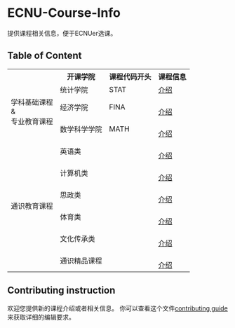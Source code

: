 # ECNU-Course-Info
提供课程相关信息，便于ECNUer选课。

## Table of Content

<table class="tg">
  <tr>
    <th class="tg-v2v7"></th>
    <th class="tg-wgwr">开课学院</th>
    <th class="tg-wgwr">课程代码开头</th>
    <th class="tg-wgwr">课程信息</th>
  </tr>
  <tr>
    <td class="tg-l3s8" rowspan="3">学科基础课程<br>&amp;<br>专业教育课程</td>
    <td class="tg-t497">统计学院</td>
    <td class="tg-t497">STAT</td>
    <td class="tg-t497"><a href="https://github.com/AtomXT/ECNU-Course-Info/blob/master/info/STAT.md">介绍</a></td>
  </tr>
  <tr>
    <td class="tg-lnfa">经济学院</td>
    <td class="tg-lnfa">FINA</td>
    <td class="tg-lnfa"><br><a href="https://github.com/AtomXT/ECNU-Course-Info/blob/master/info/FINA.md">介绍</a></td>
  </tr>
  <tr>
    <td class="tg-677o">数学科学学院</td>
    <td class="tg-677o">MATH</td>
    <td class="tg-677o"><br><a href="https://github.com/AtomXT/ECNU-Course-Info/blob/master/info/MATH.md">介绍</a></td>
  </tr>
  <tr>
    <td class="tg-wgwr" rowspan="6">通识教育课程</td>
    <td class="tg-v2v7">英语类</td>
    <td class="tg-v2v7"></td>
    <td class="tg-v2v7"><br><a href="https://github.com/AtomXT/ECNU-Course-Info/blob/master/info/COEN.md">介绍</a></td>
  </tr>
  <tr>
    <td class="tg-677o">计算机类</td>
    <td class="tg-677o"></td>
    <td class="tg-677o"><br><a href="https://github.com/AtomXT/ECNU-Course-Info/blob/master/info/CMCC.md">介绍</a></td>
  </tr>
  <tr>
    <td class="tg-v2v7">思政类</td>
    <td class="tg-v2v7"></td>
    <td class="tg-v2v7"><br><a href="https://github.com/AtomXT/ECNU-Course-Info/blob/master/info/SZ.md">介绍</a></td>
  </tr>
  <tr>
    <td class="tg-677o">体育类</td>
    <td class="tg-677o"></td>
    <td class="tg-677o"><br><a href="https://github.com/AtomXT/ECNU-Course-Info/blob/master/info/TY.md">介绍</a></td>
  </tr>
  <tr>
    <td class="tg-v2v7">文化传承类</td>
    <td class="tg-v2v7"></td>
    <td class="tg-v2v7"><br><a href="https://github.com/AtomXT/ECNU-Course-Info/blob/master/info/WHCC.md">介绍</a></td>
  </tr>
  <tr>
    <td class="tg-677o">通识精品课程</td>
    <td class="tg-677o"></td>
    <td class="tg-677o"><br><a href="https://github.com/AtomXT/ECNU-Course-Info/blob/master/info/%E7%B2%BE%E5%93%81%E8%AF%BE%E7%A8%8B.md">介绍</a></td>
  </tr>
</table>

## Contributing instruction
欢迎您提供新的课程介绍或者相关信息。
你可以查看这个文件[contributing guide](https://github.com/AtomXT/ECNU-Course-Info/other/contributing-guide.md)来获取详细的编辑要求。

